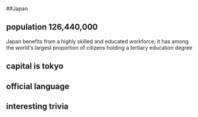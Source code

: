 ##Japan
## population 126,440,000


Japan benefits from a highly skilled and educated workforce; it has among the world's largest proportion of citizens holding a tertiary education degree
## capital is tokyo

 
## official language


## interesting trivia



